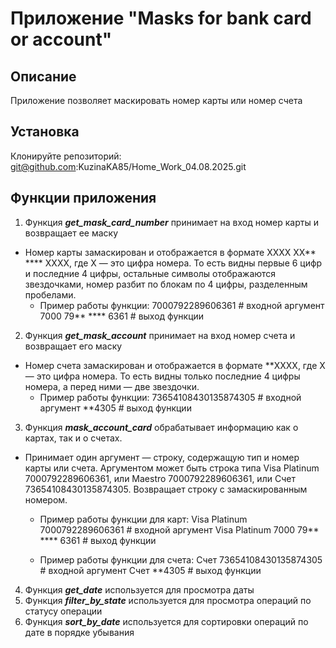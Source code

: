 # Приложение "Masks for bank card or account"
## Описание
Приложение позволяет маскировать номер карты или номер счета
## Установка
Клонируйте репозиторий:
git@github.com:KuzinaKA85/Home_Work_04.08.2025.git
## Функции приложения
1. Функция ***get_mask_card_number*** принимает на вход номер карты и возвращает ее маску
- Номер карты замаскирован и отображается в формате 
XXXX XX** **** XXXX, где 
X — это цифра номера. То есть видны первые 6 цифр и последние 4 цифры, остальные символы отображаются звездочками, номер разбит по блокам по 4 цифры, разделенным пробелами.
   - Пример работы функции:
   7000792289606361     # входной аргумент
   7000 79** **** 6361  # выход функции

2. Функция ***get_mask_account*** принимает на вход номер счета и возвращает его маску
- Номер счета замаскирован и отображается в формате 
**XXXX, где 
X — это цифра номера. То есть видны только последние 4 цифры номера, а перед ними — две звездочки.
   - Пример работы функции:
   73654108430135874305  # входной аргумент
   **4305                # выход функции

3. Функция ***mask_account_card*** обрабатывает информацию как о картах, так и о счетах.
- Принимает один аргумент — строку, содержащую тип и номер карты или счета.
Аргументом может быть строка типа Visa Platinum 7000792289606361, или 
Maestro 7000792289606361, или Счет 73654108430135874305.
Возвращает строку с замаскированным номером.
   - Пример работы функции для карт:
   Visa Platinum 7000792289606361     # входной аргумент
   Visa Platinum 7000 79** **** 6361  # выход функции

   - Пример работы функции для счета:
   Счет 73654108430135874305  # входной аргумент
   Счет **4305                # выход функции

4. Функция ***get_date*** используется для просмотра даты
5. Функция ***filter_by_state*** используется для просмотра операций по статусу операции
6. Функция ***sort_by_date*** используется для сортировки операций по дате в порядке убывания



